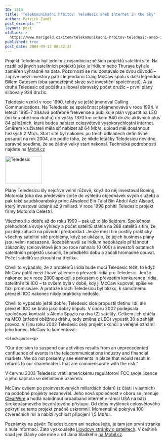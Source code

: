 ```yaml
---
ID: 1314
title: 'Telekomunikační hřbitov: Teledesic aneb Internet in the Sky'
author: Patrick Zandl
post_excerpt: ""
layout: post
oldlink: >
  https://www.marigold.cz/item/telekomunikacni-hrbitov-teledesic-aneb-internet-in-the-sky
published: true
post_date: 2004-09-13 08:42:34
---
```

<p>
Projekt Teledesic byl jedním z nejambicioznějších projektů satelitní sítě. Na rozdíl od jiných satelitních projektů jako je Iridium nebo Thuraya byl ale zaměřen výhradně na data. Pozornosti se mu dostávalo ze dvou důvodů – zaprvé mezi investory patřil legendární Craig McCaw spolu s další legendou Billem Gatesem (oba samozřejmě skrze své investiční společnosti). A za druhé Teledesic od počátku sliboval obrovský počet družic – první plány slibovaly 924 družic. </p>

<p>
Teledesic vznikl v roce 1990, tehdy se ještě jmenoval Calling Communications. Na Teledesic se společnost přejmenovává v roce 1994. V letech 1995-7 získává potřebné frekvence a publikuje plán vypustit na LEO (nízkou oběžnou dráhu) do výšky 1370 km celkem 840 družic aktivních plus 84 záložních, které budou nabízet celosvětově vysokorychlostní internet. Směrem k uživateli měla síť nabízet až 64 Mb/s, upload měl dosáhnout hezkých 2 Mb/s. Start sítě byl nakonec po třech odkladech definitivně posunut na rok 2004, ale podle toho, že nikde letáčky Teledesicu nevidno, správně soudíme, že se žádný velký start nekonal. Technické podrobnosti najdete na <a href="http://mobil.idnes.cz/satelitni_site/teledesic.html">Mobil.cz</a></p>

<div class="rightbox"><img src="/wp-content/uploads/20040913-teledesic.gif" alt="Teledesic" width="119" height="88" /></div>
<p>
Plány Teledesicu šly nejdříve velmi růžově, když do něj investoval Boeing, Motorola (oba dva především spíše do výhledu objednávek svých služeb) a pak také saudskoarabský princ Alwaleed Bin Talal Bin Abdul Aziz Alsaud, který investoval údajně až 9 miliard. V roce 1998 pohltil Teledesic projekt firmy Motorola Celestri. </p>

<p>
Všechno šlo dobře až do roku 1999 – pak už to šlo šejdrem. Společnost přehodnotila svoje výhledy a počet satelitů stáhla na 288 satelitů s tím, že později zahustí na původní předpoklad. Jenže mezi tím postily prakticky všechny satelitní sítě problémy, když se ukázalo, že jejich business plány jsou velmi nadsazené. Rozeběhnuvší se Iridium nedokázalo přitáhnout zákazníky (celosvětově jich po roce nahnalo 10 000) a investoři ostatních satelitních projektů usoudili, že předběhli dobu a začali hromadně couvat.  Počet satelitů se zkrouhl na třicítku. </p>

<p>
Chvíli to vypadalo, že z problémů Iridia bude moci Teledesic těžit, to když McCaw patřil mezi žhavé zájemce o převzetí Iridia pro Teledesic. Jenže nakonec se v roce 2000 spokojil s pokusem o převzetím konkurence Iridia, satelitní sítě ICO – ta ovšem byla v době, kdy ji McCaw kupoval, spíše ve fázi promisware. A protože krach Teledesicu byl blízko, k samotnému převzetí ICO nakonec nikdy prakticky nedošlo. </p>

<p>
Chvíli to vypadalo ještě dobře, Teledesic sice propustil třetinu lidí, ale převzetí ICO se bralo jako dobrý impuls. V únoru 2002 podepsala společnost kontrakt s Alenia Spazio na dva (2) satelity. Celkem jich chtěla na MEO (střední oběžnou dráhu, tedy změna z LEO) vypustit 30 a zahájit provoz. V říjnu roku 2002 Teledesic celý projekt ukončil a veřejně oznámil jeho konec. McCaw to komentoval: </p>

	<blockquote><p>
&#8220;Our decision to suspend our activities results from an unprecedented confluence of events in the telecommunications industry and financial markets. We do not presently see elements in place that would result in returns to our shareholders that are commensurate with the risk.&#8221;</p>
</blockquote>
<p>
 V červnu 2003 Teledesic vrátil americkému regulátorovi FCC svoje licence a jeho kapitola se definitivně uzavřela. </p>

<p>
McCaw ovšem po proinvestovaných miliardách dolarů (z části i vlastních) na podobné projekty nezanevřel. Jeho nová společnost v oboru se jmenuje <a href="http://www.clearwire/">ClearWire</a> a hodlá nabídnout broadband internet v rámci USA na bázi širokopásmového bezdrátového přístupu. Od doby myšlenek celosvětového pokrytí se tento projekt značně uskromnil. Momentálně pokrývá 100 čtverečních mil a nabízí rychlost připojení 1,5 Mb/s…
</p>

<p>

Poznámky na závěr: Teledesic.com ani nezkoušejte, je tam jen první stránka s nula informací. Zato vyzkoušejte <a href="http://www.ee.surrey.ac.uk/Personal/L.Wood/constellations/teledesic.html">Lloydovy stránky o satelitech</a>. V češtině snad jen články ode mne a od Jana Sladkého <a href="http://mobil.idnes.cz/search.html?dotaz=Teledesic&amp;x=0&amp;y=0">na Mobil.cz</a>.
</p>
